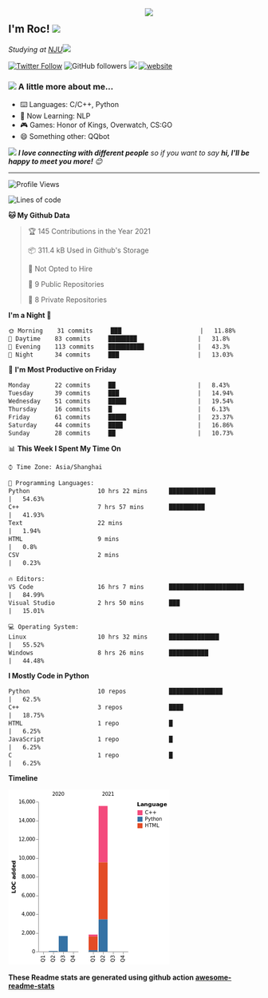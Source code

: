 <img align='right' src="https://media.giphy.com/media/M9gbBd9nbDrOTu1Mqx/giphy.gif" width="230">
<h2>I'm Roc! <img src="https://media.giphy.com/media/12oufCB0MyZ1Go/giphy.gif" width="50"></h2>
<p><em>Studying at <a href="http://www.nju.edu.cn">NJU</a><img src="https://media.giphy.com/media/WUlplcMpOCEmTGBtBW/giphy.gif" width="50"> 
</em></p>

[![Twitter Follow](https://img.shields.io/twitter/follow/Roc78862980?label=Follow)](https://twitter.com/intent/follow?screen_name=Roc78862980)
![GitHub followers](https://img.shields.io/github/followers/roc136?label=Follow&style=social)
![](https://visitor-badge.glitch.me/badge?page_id=Roc136.Roc136)
[![website](https://img.shields.io/badge/Website-46a2f1.svg?&style=flat-square&logo=Google-Chrome&logoColor=white&link=https://blog.roc136.top)](https://blog.roc136.top)
<!-- ![Waka Readme](https://github.com/anmol098/anmol098/workflows/Waka%20Readme/badge.svg) -->
<!-- [![Linkedin: anmol](https://img.shields.io/badge/-anmol-blue?style=flat-square&logo=Linkedin&logoColor=white&link=https://www.linkedin.com/in/anmol-p-singh/)](https://www.linkedin.com/in/anmol-p-singh/) -->

### <img src="https://media.giphy.com/media/VgCDAzcKvsR6OM0uWg/giphy.gif" width="50"> A little more about me...  

- ⌨️ Languages: C/C++, Python
- 🌱 Now Learning: NLP
- 🎮 Games: Honor of Kings, Overwatch, CS:GO
- 😄 Something other: QQbot

<img src="https://media.giphy.com/media/LnQjpWaON8nhr21vNW/giphy.gif" width="60"> <em><b>I love connecting with different people</b> so if you want to say <b>hi, I'll be happy to meet you more!</b> 😊</em>

---
<!--START_SECTION:waka-->
![Profile Views](http://img.shields.io/badge/Profile%20Views-8-blue)

![Lines of code](https://img.shields.io/badge/From%20Hello%20World%20I%27ve%20Written-19080%20lines%20of%20code-blue)

**🐱 My Github Data** 

> 🏆 145 Contributions in the Year 2021
 > 
> 📦 311.4 kB Used in Github's Storage 
 > 
> 🚫 Not Opted to Hire
 > 
> 📜 9 Public Repositories 
 > 
> 🔑 8 Private Repositories  
 > 
**I'm a Night 🦉** 

```text
🌞 Morning    31 commits     ███                      |   11.88% 
🌆 Daytime    83 commits     ████████                 |   31.8% 
🌃 Evening    113 commits    ██████████               |   43.3% 
🌙 Night      34 commits     ███                      |   13.03%

```
📅 **I'm Most Productive on Friday** 

```text
Monday       22 commits     ██                       |   8.43% 
Tuesday      39 commits     ███                      |   14.94% 
Wednesday    51 commits     █████                    |   19.54% 
Thursday     16 commits     █                        |   6.13% 
Friday       61 commits     █████                    |   23.37% 
Saturday     44 commits     ████                     |   16.86% 
Sunday       28 commits     ██                       |   10.73%

```


📊 **This Week I Spent My Time On** 

```text
⌚︎ Time Zone: Asia/Shanghai

💬 Programming Languages: 
Python                   10 hrs 22 mins      █████████████            |   54.63% 
C++                      7 hrs 57 mins       ██████████               |   41.93% 
Text                     22 mins                                      |   1.94% 
HTML                     9 mins                                       |   0.8% 
CSV                      2 mins                                       |   0.23%

🔥 Editors: 
VS Code                  16 hrs 7 mins       █████████████████████    |   84.99% 
Visual Studio            2 hrs 50 mins       ███                      |   15.01%

💻 Operating System: 
Linux                    10 hrs 32 mins      ██████████████           |   55.52% 
Windows                  8 hrs 26 mins       ███████████              |   44.48%

```

**I Mostly Code in Python** 

```text
Python                   10 repos            ███████████████          |   62.5% 
C++                      3 repos             ████                     |   18.75% 
HTML                     1 repo              █                        |   6.25% 
JavaScript               1 repo              █                        |   6.25% 
C                        1 repo              █                        |   6.25%

```


**Timeline**

![Chart not found](https://raw.githubusercontent.com/Roc136/Roc136/master/charts/bar_graph.png) 


<!--END_SECTION:waka-->

**These Readme stats are generated using github action [awesome-readme-stats](https://github.com/Roc136/waka-readme-stats)**
